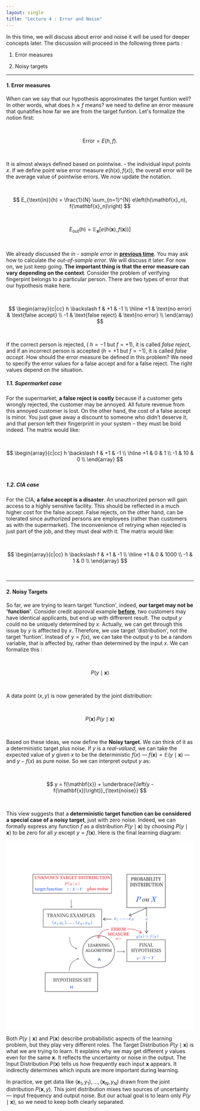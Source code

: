 ```yaml
---
layout: single
title: "Lecture 4 : Error and Noise"
---
```


In this time, we will discuss about error and noise  it will be used for deeper concepts later. The discussion will proceed in the following three parts :

1. Error measures

2. Noisy targets

---

#### 1. Error measures 

When can we say that our hypothesis approximates the target funtion well? In other words, what does $h \approx f$ means? 
we need to define an error measure that qunatifies how far we are from the target funtion. Let's formalize the notion first: 

<br>

$$
\text{Error} = E(h, f).
$$

<br>

 It is almost always defined based on pointwise. - the individual input points $x$. if we define point wise error measure $e(h(x),f(x))$, the overall error will be the average value of pointwise errors. We now update the notation. 

<br>

$$
E_{\text{in}}(h) = \frac{1}{N} \sum_{n=1}^{N} e\left(h(\mathbf{x}_n), f(\mathbf{x}_n)\right)
$$

<br>

$$
E_{\text{out}}(h) = \mathbb{E}_{\mathbf{x}} \left[ e\left(h(\mathbf{x}), f(\mathbf{x})\right) \right]
$$

<br>

We already discussed the *in - sample error* in [__previous time__](https://isopink.github.io/Is-Learning-Feasible/). You may ask how to calculate *the out-of-sample error*. We will discuss it later. For now on, we just keep going. **The important thing is that the error measure can vary depending on the context**.  Consider the problem of verifying fingerpint belongs to a particular person. There are two types of error that our hypothesis make here. 

<br>

$$
\begin{array}{c|cc}
h \backslash f & +1 & -1 \\
\hline
+1 & \text{no error} & \text{false accept} \\
-1 & \text{false reject} & \text{no error} \\
\end{array}
$$

<br>

If the correct person is rejected, ( $h = -1$ but $f = +1$), it is called *false reject*, and if an incorrect person is accepted ($h = +1$ but $f = -1$), it is called *false accept*. How should the error measure be defined in this problem? We need to specify the error values for a false accept and for a false reject. The right values depend on the situation. 





##### 1.1. Supermarket case


For the supermarket, **a false reject is costly** because if a customer gets wrongly rejected, the customer may be annoyed. All future revenue from this annoyed customer is lost. On the other hand, the cost of a false accept is minor. You just gave away a discount to someone who didn’t deserve it, and that person left their fingerprint in your system – they must be bold indeed. The matrix would like: 

<br>

$$
\begin{array}{c|cc}
h \backslash f & +1 & -1 \\
\hline
+1 & 0 & 1 \\
-1 & 10 & 0 \\
\end{array}
$$

<br>

##### 1.2. CIA case

For the CIA, **a false accept is a disaster**. An unauthorized person will gain access to a highly sensitive facility. This should be reflected in a much higher cost for the false accept. False rejects, on the other hand, can be tolerated since authorized persons are employees (rather than customers as with the supermarket). The inconvenience of retrying when rejected is just part of the job, and they must deal with it. The matrix would like: 

<br>

$$
\begin{array}{c|cc}
h \backslash f & +1 & -1 \\
\hline
+1 & 0 & 1000 \\
-1 & 1 & 0 \\
\end{array}
$$

<br>

---

#### 2. Noisy Targets  

So far, we are trying to learn target 'function', indeed, **our target may not be 'function'**. Consider credit approval example [__before__](https://isopink.github.io/Learning-problem/), two customers may have identical applicants, but end up with diffrerent result. The output $y$ could no be uniquely determined by $x$. Actually, we can get through this issue by $y$ is afftected by $x$. Therefore, we use target 'distribution', not the target 'funtion'. Instead of $y=f(x)$, we can take the output $y$ to be a random variable, that is affected by, rather than determined by the input $x$. We can formalize this : 

<br>

$$
P(y \mid \mathbf{x})
$$

<br>

A data point $(x,y)$ is now generated by the joint distribution: 

<br>

$$
P(\mathbf{x}) \, P(y \mid \mathbf{x})
$$

<br>

Based on these ideas, we now define the **Noisy target**. We can think of it as a deterministic target plus noise. If $y$ is a *real-valued*, we can take the expected value of $y$ given $x$ to be the deterministic $f(x)$ — $f(\mathbf{x}) = \mathbb{E}(y \mid \mathbf{x})$ — and $y- f(x)$ as pure noise. So we can interpret output $y$ as: 

<br>

$$
y = f(\mathbf{x}) + \underbrace{\left(y - f(\mathbf{x})\right)}_{\text{noise}}
$$

<br>

This view suggests that a **deterministic target function can be considered a special case of a noisy target**, just with zero noise. Indeed, we can formally express any function $f$ as a distribution $P(y \mid \mathbf{x})$ by choosing $P(y \mid \mathbf{x})$ to be zero for all $y$ except $y = f(\mathbf{x})$. Here is the final learning diagram: 

![solution](/assets/images/err_2.svg) 

Both $P(y \mid \mathbf{x})$ and $P(\mathbf{x})$ describe probabilistic aspects of the learning problem, but they play very different roles. The Target Distribution $P(y \mid \mathbf{x})$ is what we are trying to learn. It explains why we may get different $y$ values even for the same $\mathbf{x}$. It reflects the uncertainty or noise in the output. The Input Distribution $P(\mathbf{x})$ tells us how frequently each input $\mathbf{x}$ appears. It indirectly determines which inputs are more important during learning.


In practice, we get data like ${(\mathbf{x}_1, y_1), \ldots, (\mathbf{x}_N, y_N)}$ drawn from the joint distribution $P(\mathbf{x}, y)$. This joint distribution mixes two sources of uncertainty —  input frequency and output noise. But our actual goal is to learn only $P(y \mid \mathbf{x})$, so we need to keep both clearly separated.



